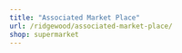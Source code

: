 ```yaml
---
title: "Associated Market Place"
url: /ridgewood/associated-market-place/
shop: supermarket
---
```

